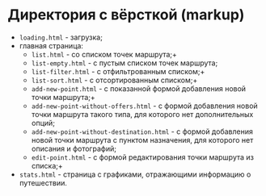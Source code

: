# Директория с вёрсткой (markup)

* `loading.html` - загрузка;
* главная страница:
  * `list.html` - со списком точек маршрута;+
  * `list-empty.html` - с пустым списком точек маршрута;
  * `list-filter.html` - с отфильтрованным списком;+
  * `list-sort.html` - с отсортированным списком;+
  * `add-new-point.html` - с показанной формой добавления новой точки маршрута;+
  * `add-new-point-without-offers.html` - с формой добавления новой точки маршрута такого типа, для которого нет дополнительных опций;
  * `add-new-point-without-destination.html` - с формой добавления новой точки маршрута с пунктом назначения, для которого нет описания и фотографий;
  * `edit-point.html` - с формой редактирования точки маршрута из списка;+
* `stats.html` - страница с графиками, отражающими информацию о путешествии.
